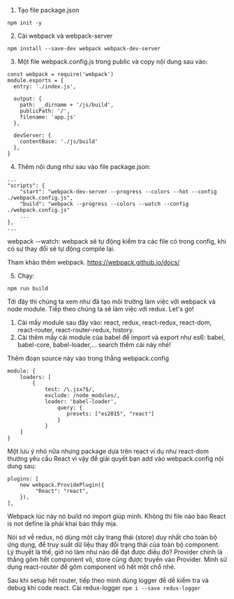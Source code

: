 1. Tạo file package.json

`npm init -y`

2. Cài webpack và webpack-server

`npm install --save-dev webpack webpack-dev-server`

3. Một file webpack.config.js trong public và copy nội dung sau vào:

```
const webpack = require('webpack')
module.exports = {
  entry: './index.js',

  output: {
    path: __dirname + '/js/build',
    publicPath: '/',
    filename: 'app.js'
  },

  devServer: {
    contentBase: './js/build'
  },
}
```

4. Thêm nội dung như sau vào file package.json: 

```
...
"scripts": {
    "start": "webpack-dev-server --progress --colors --hot --config ./webpack.config.js",
    "build": "webpack --progress --colors --watch --config ./webpack.config.js"
    ...
},
...
```
webpack --watch: webpack sẽ tự động kiểm tra các file có trong config, khi có sự thay đổi sẽ tự động compile lại.

Tham khảo thêm webpack.
https://webpack.github.io/docs/

5. Chạy:

`npm run build`


Tới đây thì chúng ta xem như đã tạo môi trường làm việc với webpack và node module. Tiếp theo chúng ta sẽ làm việc với redux. Let's go!

1. Cài mấy module sau đây vào: react, redux, react-redux, react-dom, react-router, react-router-redux, history.
2. Cài thêm mấy cái module của babel để import và export như es6: babel, babel-core, babel-loader,... search thêm cái này nhé!

Thêm đoạn source này vào trong thằng webpack.config 
```
module: {
	loaders: [
		{
			test: /\.jsx?$/,
			exclude: /node_modules/,
			loader: 'babel-loader',
		        query: {
		           presets: ["es2015", "react"]
		        }
	    	}
	]
}
```
Một lưu ý nhỏ nữa nhưng package dựa trên react ví dụ như react-dom thường yêu cầu React vì vậy để giải quyết bạn add vào webpack.config nội dung sau:
```
plugins: [
    new webpack.ProvidePlugin({
         "React": "react",
    }),
],
```
Webpack lúc này nó build nó import giúp mình. Không thì file nào báo React is not define là phải khai báo thấy mịa.

Nói sơ về redux, nó dùng một cây trạng thái (store) duy nhất cho toàn bộ ứng dụng, để truy suất dữ liệu thay đổi trạng thái của toàn bộ component. Lý thuyết là thế, giờ nó làm như nào để đạt được điều đó? Provider chính là thằng gôm hết component vô, store cũng được truyền vào Provider. Mình sử dụng react-router để gôm component vô hết một chổ nhé.

Sau khi setup hết router, tiếp theo mình dùng logger để dễ kiểm tra và debug khi code react. Cài redux-logger `npm i --save redux-logger`
